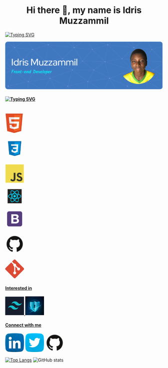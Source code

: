 <h1 align="center"> Hi there 👋, my name is Idris Muzzammil</h1>

[![Typing SVG](https://readme-typing-svg.herokuapp.com?font=Segoe+UI&pause=1000&color=C9D1D9&center=true&vCenter=true&width=1000&lines=Front-end+developer;Tech+Enthusiast;Fourteen)](https://git.io/typing-svg)

![](/images/github-header-image.png)

 #### [![Typing SVG](https://readme-typing-svg.herokuapp.com?font=Segoe+UI&pause=100&color=C9D1D9&width=500&lines=My+core+Languages%3A;Frameworks+I+use%3A;Tools+I+use%3A)](https://git.io/typing-svg)
<code>
<a href="https://html.com/"><img src="images/html.jpg" width="60" title="HTML" /></a>
</code>

<code>
<a href="https://css-tricks.com/"><img src="images/css.jpg" width="60" title="CSS" /></a>
</code>

<code>
<a href="https://www.javascript.com/"><img src="images/javascript.png" width="60" title="JavaScript" /></a>
</code>

<code>
<a href="https://reactjs.org/"><img src="images/react.png" width="60" title="React" /></a>
</code>

<code>
<a href="https://getbootstrap.com/"><img src="images/B.png" width="60" title="Bootstrap" /></a>
</code>

<code>
<a href="https://github.com"><img src="images/github.jpg" width="60" title="GitHub" /></a>
</code>

<code>
<a href="https://git-scm.com/"><img src="images/git.jpg" width="60" title="Git" />
</code>


#### Interested in
<a href="https://tailwindcss.com/"><img src="images/tailwind.png" width="60" title="Tailwind CSS" />
<a href="https://www.cisa.gov/cybersecurity"><img src="images/cyber.jfif" width="60" title="Cyber Security" />

#### Connect with me 
<a href="https://www.linkedin.com/in/muzzammil-idris/"><img src="images/linkedin.png" width="60" /></a>
<a href="https://twitter.com/just_Muzz"><img src="images/twitter.png" width="60" /></a>
<a href="https://github.com/Muzzammmill"><img src="images/github.jpg" width="60" /></a>

[![Top Langs](https://github-readme-stats.vercel.app/api/top-langs/?username=Muzzammmill&layout=compact&theme=radical)](https://github.com/anuraghazra/github-readme-stats)
![GitHub stats](https://github-readme-stats.vercel.app/api?username=Muzzammmill&show_icons=true&theme=radical)  
